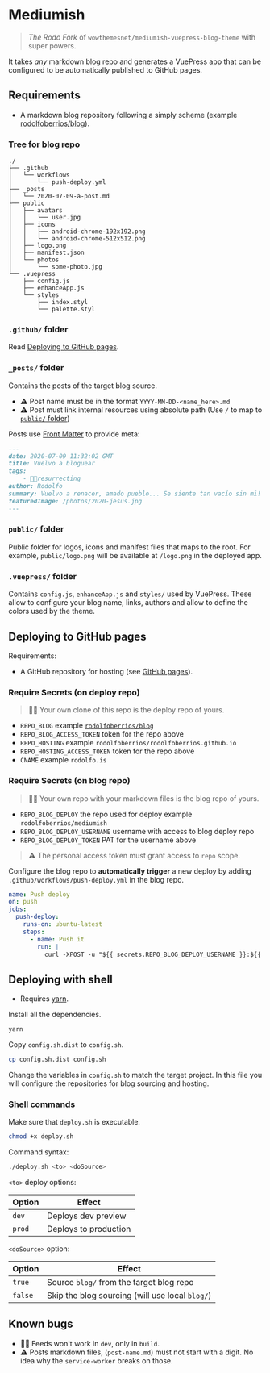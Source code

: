 # Mediumish

> _The Rodo Fork_ of `wowthemesnet/mediumish-vuepress-blog-theme` with super powers.

It takes _any_ markdown blog repo and generates a VuePress app that can be configured to be automatically published to GitHub pages.

## Requirements

- A markdown blog repository following a simply scheme (example [rodolfoberrios/blog](https://github.com/rodolfoberrios/blog/)).

### Tree for blog repo

```shell
./
├── .github
│   └── workflows
│       └── push-deploy.yml
├── _posts
│   └── 2020-07-09-a-post.md
├── public
│   ├── avatars
│   │   └── user.jpg
│   ├── icons
│   │   ├── android-chrome-192x192.png
│   │   └── android-chrome-512x512.png
│   ├── logo.png
│   ├── manifest.json
│   └── photos
│       └── some-photo.jpg
└── .vuepress
    ├── config.js
    ├── enhanceApp.js
    └── styles
        ├── index.styl
        └── palette.styl
```

### `.github/` folder

Read [Deploying to GitHub pages](#deploying-to-github-pages).

### `_posts/` folder

Contains the posts of the target blog source.

- ⚠ Post name must be in the format `YYYY-MM-DD-<name_here>.md`
- ⚠ Post must link internal resources using absolute path (Use `/` to map to [`public/` folder](#public-folder))

Posts use [Front Matter](https://jekyllrb.com/docs/front-matter/) to provide meta:

```md
---
date: 2020-07-09 11:32:02 GMT
title: Vuelvo a bloguear
tags:
    - ✊🏾resurrecting
author: Rodolfo
summary: Vuelvo a renacer, amado pueblo... Se siente tan vacío sin mi!
featuredImage: /photos/2020-jesus.jpg
---
```

### `public/` folder

Public folder for logos, icons and manifest files that maps to the root. For example, `public/logo.png` will be available at `/logo.png` in the deployed app.

### `.vuepress/` folder

Contains `config.js`, `enhanceApp.js` and `styles/` used by VuePress. These allow to configure your blog name, links, authors and allow to define the colors used by the theme.

## Deploying to GitHub pages

Requirements:

- A GitHub repository for hosting (see [GitHub pages](https://pages.github.com/)).

### Require Secrets (on deploy repo)

> 🧔🏾 Your own clone of this repo is the deploy repo of yours.

- `REPO_BLOG` example [`rodolfoberrios/blog`](https://github.com/rodolfoberrios/blog/)
- `REPO_BLOG_ACCESS_TOKEN` token for the repo above
- `REPO_HOSTING` example `rodolfoberrios/rodolfoberrios.github.io`
- `REPO_HOSTING_ACCESS_TOKEN` token for the repo above
- `CNAME` example `rodolfo.is`

### Require Secrets (on blog repo)

> 🧔🏾 Your own repo with your markdown files is the blog repo of yours.

- `REPO_BLOG_DEPLOY` the repo used for deploy example `rodolfoberrios/mediumish`
- `REPO_BLOG_DEPLOY_USERNAME` username with access to blog deploy repo
- `REPO_BLOG_DEPLOY_TOKEN` PAT for the username above

> ⚠ The personal access token must grant access to `repo` scope.

Configure the blog repo to **automatically trigger** a new deploy by adding `.github/workflows/push-deploy.yml` in the blog repo.

```yml
name: Push deploy
on: push
jobs:
  push-deploy:
    runs-on: ubuntu-latest
    steps:
      - name: Push it
        run: |
          curl -XPOST -u "${{ secrets.REPO_BLOG_DEPLOY_USERNAME }}:${{ secrets.REPO_BLOG_DEPLOY_TOKEN }}" -H "Accept: application/vnd.github.everest-preview+json" -H "Content-Type: application/json" https://api.github.com/repos/${{ secrets.REPO_BLOG_DEPLOY }}/dispatches --data '{"event_type": "build_application"}'
```

## Deploying with shell

- Requires [yarn](https://yarnpkg.com/).

Install all the dependencies.

```sh
yarn
```

Copy `config.sh.dist` to `config.sh`.

```sh
cp config.sh.dist config.sh
```

Change the variables in `config.sh` to match the target project. In this file you will configure the repositories for blog sourcing and hosting.

### Shell commands

Make sure that `deploy.sh` is executable.

```sh
chmod +x deploy.sh
```

Command syntax:

```sh
./deploy.sh <to> <doSource>
```

`<to>` deploy options:

| Option  | Effect  |
|---|---|
| `dev`  | Deploys dev preview |
| `prod`  | Deploys to production |

`<doSource>` option:

| Option  | Effect  |
|---|---|
| `true`  | Source `blog/` from the target blog repo |
| `false`  | Skip the blog sourcing (will use local `blog/`) |

## Known bugs

- 🤷🏾 Feeds won't work in `dev`, only in `build`.
- ⚠ Posts markdown files, (`post-name.md`) must not start with a digit. No idea why the `service-worker` breaks on those.
